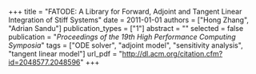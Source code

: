 +++
title = "FATODE: A Library for Forward, Adjoint and Tangent Linear Integration of Stiff Systems"
date = 2011-01-01
authors = ["Hong Zhang", "Adrian Sandu"]
publication_types = ["1"]
abstract = ""
selected = false
publication = "*Proceedings of the 19th High Performance Computing Symposia*"
tags = ["ODE solver", "adjoint model", "sensitivity analysis", "tangent linear model"]
url_pdf = "http://dl.acm.org/citation.cfm?id=2048577.2048596"
+++

